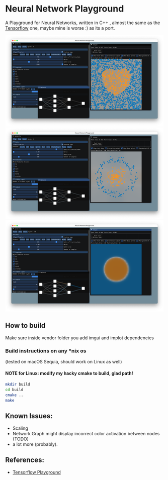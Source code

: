 # Neural Network Playground

A Playground for Neural Networks, written in C++ , almost the same as the [Tensorflow](https://github.com/tensorflow/playground) one, maybe mine is worse :) as its a port.

<img src="docs/res/screenshots/0.png" alt="Screenshot number 1">
<img src="docs/res/screenshots/1.png" alt="Screenshot number 2">
<img src="docs/res/screenshots/2.png" alt="Screenshot number 3">

## How to build

Make sure inside vendor folder you add
imgui and implot dependencies

### Build instructions on any *nix os

(tested on macOS Sequia, should work on Linux as well)

#### NOTE for Linux: modify my hacky cmake to build, glad path!

```bash
mkdir build
cd build
cmake ..
make
```
## Known Issues:

- Scaling
- Network Graph might display incorrect color activation between nodes (TODO)
- a lot more (probably).

## References:

- [Tensorflow Playground](https://github.com/tensorflow/playground)
